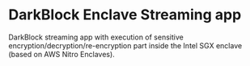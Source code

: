 # DarkBlock Enclave Streaming app

DarkBlock streaming app with execution of sensitive encryption/decryption/re-encryption part inside the Intel SGX enclave (based on AWS Nitro Enclaves).

